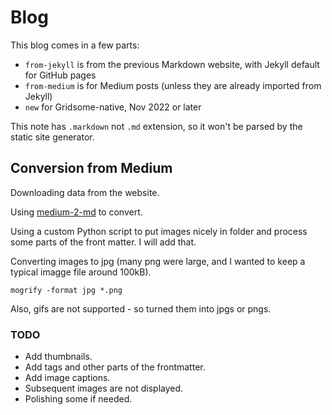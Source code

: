 # Blog

This blog comes in a few parts:

- `from-jekyll` is from the previous Markdown website, with Jekyll default for GitHub pages
- `from-medium` is for Medium posts (unless they are already imported from Jekyll)
- `new` for Gridsome-native, Nov 2022 or later

This note has `.markdown` not `.md` extension, so it won't be parsed by the static site generator.

## Conversion from Medium

Downloading data from the website.

Using [medium-2-md](https://www.npmjs.com/package/medium-2-md) to convert.

Using a custom Python script to put images nicely in folder and process some parts of the front matter. I will add that.

Converting images to jpg (many png were large, and I wanted to keep a typical imagge file around 100kB).

```{bash}
mogrify -format jpg *.png
```

Also, gifs are not supported - so turned them into jpgs or pngs.

### TODO

- Add thumbnails.
- Add tags and other parts of the frontmatter.
- Add image captions.
- Subsequent images are not displayed.
- Polishing some if needed.
